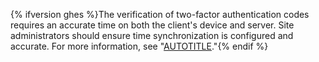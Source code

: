 {% ifversion ghes %}The verification of two-factor authentication codes requires an accurate time on both the client's device and server. Site administrators should ensure time synchronization is configured and accurate. For more information, see "[AUTOTITLE](/admin/configuration/configuring-network-settings/configuring-time-synchronization)."{% endif %}
